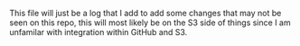 This file will just be a log that I add to add some changes that may not be seen on this repo, this will most likely be on the S3 side of things since I am unfamilar with integration within GitHub and S3.

